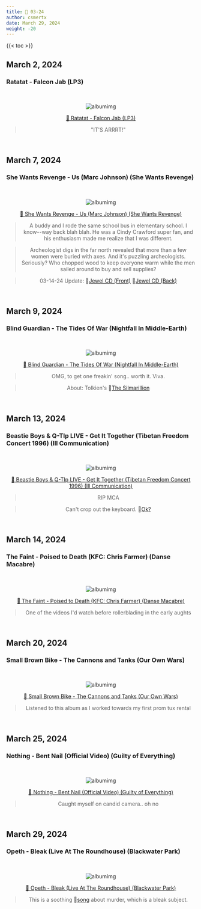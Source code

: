 ```yaml
---
title: 🎸 03-24
author: csmertx
date: March 29, 2024
weight: -20
---
```


<!--more-->

{{< toc >}}

## March 2, 2024
### Ratatat - Falcon Jab (LP3)

<br /><div style="text-align: center;">

![albumimg](/Blog/music/images/ratatat_lp3_jewel_cd.jpg "Ratatat - LP3 - Jewel CD")<br />

[🔗 Ratatat - Falcon Jab (LP3)](https://www.youtube.com/watch?v=4ohkCQp4xL0 "YouTube | Ratatat - Falcon Jab (LP3)")

> "IT'S ARRRT!"

<!-- Hello, awesome folks -->

</div><br />

## March 7, 2024
### She Wants Revenge - Us (Marc Johnson) (She Wants Revenge)

<br /><div style="text-align: center;">

![albumimg](/Blog/music/images/she_wants_revenge_she_wants_revenge_placeholder_jewel_cd.jpg "She Wants Revenge - She Wants Revenge - Placeholder Jewel CD")<br />

[🔗 She Wants Revenge - Us (Marc Johnson) (She Wants Revenge)](https://www.youtube.com/watch?v=cyn0DVSn96I "She Wants Revenge - Us (Marc Johnson) (She Wants Revenge)")

> A buddy and I rode the same school bus in elementary school. I know--way back blah blah. He was a Cindy Crawford super fan, and his enthusiasm made me realize that I was different.

> Archeologist digs in the far north revealed that more than a few women were buried with axes. And it's puzzling archeologists. Seriously? Who chopped wood to keep everyone warm while the men sailed around to buy and sell supplies?

> 03-14-24 Update: 🔗[Jewel CD (Front)](/Blog/music/images/she_wants_revenge_she_wants_revenge_jewel_cd_front.jpg "She Wants Revenge - She Wants Revenge - Jewel CD (Front)") 🔗[Jewel CD (Back)](/Blog/music/images/she_wants_revenge_she_wants_revenge_jewel_cd_back.jpg "She Wants Revenge - She Wants Revenge - Jewel CD (Back)")

<!-- Hello again, awesome folks. How's it going? -->

</div><br />

## March 9, 2024
### Blind Guardian - The Tides Of War (Nightfall In Middle-Earth)

<br /><div style="text-align: center;">

![albumimg](/Blog/music/images/blind_guardian_nightfall_in_middle-earth_digipak_br.jpg "Blind Guardian - Nightfall In Middle-Earth - Digipak (BR - UPC: 7908465500055)")<br />

[🔗 Blind Guardian - The Tides Of War (Nightfall In Middle-Earth)](https://www.youtube.com/watch?v=wp4InYVrsWg "YouTube | Blind Guardian - The Tides Of War (Nightfall In Middle-Earth)")

> OMG, to get one freakin' song.. worth it. Viva.

> About: Tolkien's 🔗[The Silmarillion](https://en.wikipedia.org/wiki/The_Silmarillion "Wikipedia | The Silmarillion")

<!-- Hello again awesome folks. I'm doing well, how are you? -->

</div><br />

## March 13, 2024
### Beastie Boys & Q-TIp LIVE - Get It Together (Tibetan Freedom Concert 1996) (Ill Communication)

<br /><div style="text-align: center;">

![albumimg](/Blog/music/images/beastie_boys_ill_communication.jpg "Beastie Boys - Ill Communication - Jewel CD")<br />

[🔗 Beastie Boys & Q-TIp LIVE - Get It Together (Tibetan Freedom Concert 1996) (Ill Communication)](https://www.youtube.com/watch?v=6zT8fuO02gk "YouTube | Beastie Boys & Q-TIp LIVE - Get It Together (Tibetan Freedom Concert 1996) (Ill Communication)")

> RIP MCA

> Can't crop out the keyboard. 🔗[Ok?](https://www.youtube.com/watch?v=xJYfOGb3sKw "YouTube | Beastie Boys - Glasgow 1999 (FULL)")

<!-- This is where I'll place secret decoder ring messages -->

</div><br />

## March 14, 2024
### The Faint - Poised to Death (KFC: Chris Farmer) (Danse Macabre)

<br /><div style="text-align: center;">

![albumimg](/Blog/music/images/the_faint_danse_macabre_jewel_cd.jpg "The Faint - Danse Macabre - Jewel CD")<br />

[🔗 The Faint - Poised to Death (KFC: Chris Farmer) (Danse Macabre)](https://www.youtube.com/watch?v=cZFhVy9Z1Lo "YouTube | The Faint - Poised to Death (KFC: Chris Farmer) (Danse Macabre)")

> One of the videos I'd watch before rollerblading in the early aughts

<!-- Underpants gnome defense -->

</div><br />


## March 20, 2024
### Small Brown Bike - The Cannons and Tanks (Our Own Wars)

<br /><div style="text-align: center;">

![albumimg](/Blog/music/images/small_brown_bike_our_own_wars_jewel_cd.jpg "Small Brown Bike - Our Own Wars - Jewel CD")<br />

[🔗 Small Brown Bike - The Cannons and Tanks (Our Own Wars)](https://www.youtube.com/watch?v=vSs6RoYY5pg "YouTube | Small Brown Bike - The Cannons and Tanks (Our Own Wars)")

> Listened to this album as I worked towards my first prom tux rental

<!-- By the looks they gave me, not many rode a skateboard to pickup their tux :P -->

</div><br />

## March 25, 2024
### Nothing - Bent Nail (Official Video) (Guilty of Everything)

<br /><div style="text-align: center;">

![albumimg](/Blog/music/images/nothing_guilty_of_everything_jewel_cd.jpg "Nothing - Guilty of Everything - Jewel CD")<br />

[🔗 Nothing - Bent Nail (Official Video) (Guilty of Everything)](https://www.youtube.com/watch?v=QOexw4cXfoY "YouTube | Nothing - Bent Nail (Official Video) (Guilty of Everything)")

> Caught myself on candid camera.. oh no

<!-- The Who? The Band. The The? No, Nothing. -->

</div><br />

## March 29, 2024
### Opeth - Bleak (Live At The Roundhouse) (Blackwater Park)

<br /><div style="text-align: center;">

![albumimg](/Blog/music/images/opeth_blackwater_park_jewel_cd.jpg "Opeth - Blackwater Park - Jewel CD")<br />

[🔗 Opeth - Bleak (Live At The Roundhouse) (Blackwater Park)](https://www.youtube.com/watch?v=-u9M1D8U7E8 "YouTube | Opeth - Bleak (Live At The Roundhouse) (Blackwater Park)")

> This is a soothing 🔗[song](https://genius.com/Opeth-bleak-lyrics "Genius | Opeth | Bleak Lyrics") about murder, which is a bleak subject.

<!-- You do know what happened to the people that were nailed to the crosses right? Would you suffer the same fate for those you love? -->

</div><br />
